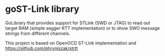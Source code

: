 # goST-Link library

GoLibrary that provides support for STLink (SWD or JTAG) to read out target 
RAM (simple segger RTT implementation) or to show SWO message strings from 
different channels.

This project is based on OpenOCD ST-Link implementation and
https://github.com/phryniszak/strtt

